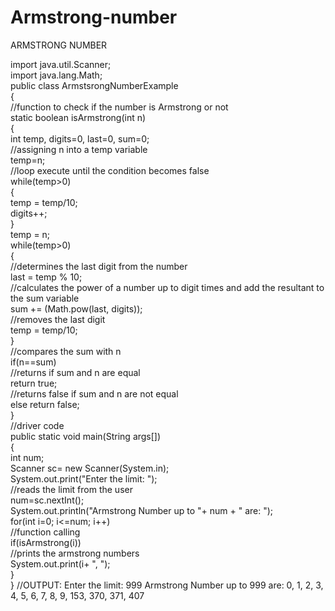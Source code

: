 # Armstrong-number
ARMSTRONG NUMBER

import java.util.Scanner;  
import java.lang.Math;  
public class ArmstsrongNumberExample  
{  
//function to check if the number is Armstrong or not  
static boolean isArmstrong(int n)   
{   
int temp, digits=0, last=0, sum=0;   
//assigning n into a temp variable  
temp=n;   
//loop execute until the condition becomes false  
while(temp>0)    
{   
temp = temp/10;   
digits++;   
}   
temp = n;   
while(temp>0)   
{   
//determines the last digit from the number      
last = temp % 10;   
//calculates the power of a number up to digit times and add the resultant to the sum variable  
sum +=  (Math.pow(last, digits));   
//removes the last digit   
temp = temp/10;   
}  
//compares the sum with n  
if(n==sum)   
//returns if sum and n are equal  
return true;      
//returns false if sum and n are not equal  
else return false;   
}   
//driver code  
public static void main(String args[])     
{     
int num;   
Scanner sc= new Scanner(System.in);  
System.out.print("Enter the limit: ");  
//reads the limit from the user  
num=sc.nextInt();  
System.out.println("Armstrong Number up to "+ num + " are: ");  
for(int i=0; i<=num; i++)  
//function calling  
if(isArmstrong(i))  
//prints the armstrong numbers  
System.out.print(i+ ", ");  
}   
} 
//OUTPUT:
Enter the limit: 999
Armstrong Number up to 999 are: 
0, 1, 2, 3, 4, 5, 6, 7, 8, 9, 153, 370, 371, 407


